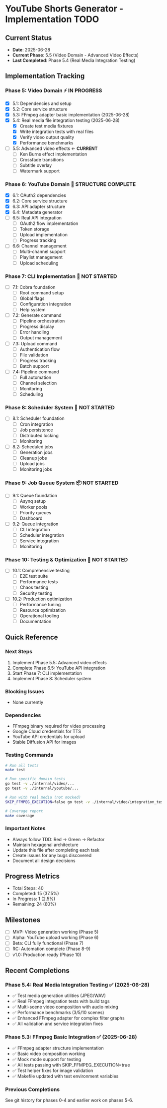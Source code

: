 # YouTube Shorts Generator - Implementation TODO

## Current Status
- **Date**: 2025-06-28
- **Current Phase**: 5.5 (Video Domain - Advanced Video Effects)
- **Last Completed**: Phase 5.4 (Real Media Integration Testing)

## Implementation Tracking

### Phase 5: Video Domain ⚡ IN PROGRESS
- [x] 5.1: Dependencies and setup
- [x] 5.2: Core service structure
- [x] 5.3: FFmpeg adapter basic implementation (2025-06-28)
- [x] 5.4: Real media file integration testing (2025-06-28)
  - [x] Create test media fixtures
  - [x] Write integration tests with real files
  - [x] Verify video output quality
  - [x] Performance benchmarks
- [ ] 5.5: Advanced video effects ← **CURRENT**
  - [ ] Ken Burns effect implementation
  - [ ] Crossfade transitions
  - [ ] Subtitle overlay
  - [ ] Watermark support

### Phase 6: YouTube Domain 🔄 STRUCTURE COMPLETE
- [x] 6.1: OAuth2 dependencies
- [x] 6.2: Core service structure
- [x] 6.3: API adapter structure
- [x] 6.4: Metadata generator
- [ ] 6.5: Real API integration
  - [ ] OAuth2 flow implementation
  - [ ] Token storage
  - [ ] Upload implementation
  - [ ] Progress tracking
- [ ] 6.6: Channel management
  - [ ] Multi-channel support
  - [ ] Playlist management
  - [ ] Upload scheduling

### Phase 7: CLI Implementation 📝 NOT STARTED
- [ ] 7.1: Cobra foundation
  - [ ] Root command setup
  - [ ] Global flags
  - [ ] Configuration integration
  - [ ] Help system
- [ ] 7.2: Generate command
  - [ ] Pipeline orchestration
  - [ ] Progress display
  - [ ] Error handling
  - [ ] Output management
- [ ] 7.3: Upload command
  - [ ] Authentication flow
  - [ ] File validation
  - [ ] Progress tracking
  - [ ] Batch support
- [ ] 7.4: Pipeline command
  - [ ] Full automation
  - [ ] Channel selection
  - [ ] Monitoring
  - [ ] Scheduling

### Phase 8: Scheduler System 📅 NOT STARTED
- [ ] 8.1: Scheduler foundation
  - [ ] Cron integration
  - [ ] Job persistence
  - [ ] Distributed locking
  - [ ] Monitoring
- [ ] 8.2: Scheduled jobs
  - [ ] Generation jobs
  - [ ] Cleanup jobs
  - [ ] Upload jobs
  - [ ] Monitoring jobs

### Phase 9: Job Queue System 📦 NOT STARTED
- [ ] 9.1: Queue foundation
  - [ ] Asynq setup
  - [ ] Worker pools
  - [ ] Priority queues
  - [ ] Dashboard
- [ ] 9.2: Queue integration
  - [ ] CLI integration
  - [ ] Scheduler integration
  - [ ] Service integration
  - [ ] Monitoring

### Phase 10: Testing & Optimization 🚀 NOT STARTED
- [ ] 10.1: Comprehensive testing
  - [ ] E2E test suite
  - [ ] Performance tests
  - [ ] Chaos testing
  - [ ] Security testing
- [ ] 10.2: Production optimization
  - [ ] Performance tuning
  - [ ] Resource optimization
  - [ ] Operational tooling
  - [ ] Documentation

## Quick Reference

### Next Steps
1. Implement Phase 5.5: Advanced video effects
2. Complete Phase 6.5: YouTube API integration
3. Start Phase 7: CLI implementation
4. Implement Phase 8: Scheduler system

### Blocking Issues
- None currently

### Dependencies
- FFmpeg binary required for video processing
- Google Cloud credentials for TTS
- YouTube API credentials for upload
- Stable Diffusion API for images

### Testing Commands
```bash
# Run all tests
make test

# Run specific domain tests
go test -v ./internal/video/...
go test -v ./internal/youtube/...

# Run with real media (not mocked)
SKIP_FFMPEG_EXECUTION=false go test -v ./internal/video/integration_test.go

# Coverage report
make coverage
```

### Important Notes
- Always follow TDD: Red → Green → Refactor
- Maintain hexagonal architecture
- Update this file after completing each task
- Create issues for any bugs discovered
- Document all design decisions

## Progress Metrics
- Total Steps: 40
- Completed: 15 (37.5%)
- In Progress: 1 (2.5%)
- Remaining: 24 (60%)

## Milestones
- [ ] MVP: Video generation working (Phase 5)
- [ ] Alpha: YouTube upload working (Phase 6)
- [ ] Beta: CLI fully functional (Phase 7)
- [ ] RC: Automation complete (Phase 8-9)
- [ ] v1.0: Production ready (Phase 10)

## Recent Completions

### Phase 5.4: Real Media Integration Testing ✅ (2025-06-28)
- ✅ Test media generation utilities (JPEG/WAV)
- ✅ Real FFmpeg integration tests with build tags
- ✅ Multi-scene video composition with audio mixing
- ✅ Performance benchmarks (3/5/10 scenes)
- ✅ Enhanced FFmpeg adapter for complex filter graphs
- ✅ All validation and service integration fixes

### Phase 5.3: FFmpeg Basic Integration ✅ (2025-06-28)
- ✅ FFmpeg adapter structure implementation
- ✅ Basic video composition working
- ✅ Mock mode support for testing
- ✅ All tests passing with SKIP_FFMPEG_EXECUTION=true
- ✅ Test helper fixes for image validation
- ✅ Makefile updated with test environment variables

### Previous Completions
See git history for phases 0-4 and earlier work on phases 5-6.